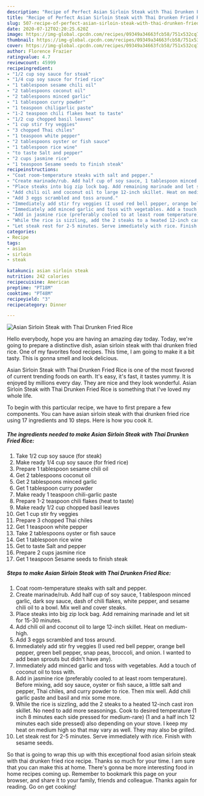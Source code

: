 ```yaml
---
description: "Recipe of Perfect Asian Sirloin Steak with Thai Drunken Fried Rice"
title: "Recipe of Perfect Asian Sirloin Steak with Thai Drunken Fried Rice"
slug: 507-recipe-of-perfect-asian-sirloin-steak-with-thai-drunken-fried-rice
date: 2020-07-12T02:20:25.620Z
image: https://img-global.cpcdn.com/recipes/09349a34663fcb58/751x532cq70/asian-sirloin-steak-with-thai-drunken-fried-rice-recipe-main-photo.jpg
thumbnail: https://img-global.cpcdn.com/recipes/09349a34663fcb58/751x532cq70/asian-sirloin-steak-with-thai-drunken-fried-rice-recipe-main-photo.jpg
cover: https://img-global.cpcdn.com/recipes/09349a34663fcb58/751x532cq70/asian-sirloin-steak-with-thai-drunken-fried-rice-recipe-main-photo.jpg
author: Florence Frazier
ratingvalue: 4.7
reviewcount: 45999
recipeingredient:
- "1/2 cup soy sauce for steak"
- "1/4 cup soy sauce for fried rice"
- "1 tablespoon sesame chili oil"
- "2 tablespoons coconut oil"
- "2 tablespoons minced garlic"
- "1 tablespoon curry powder"
- "1 teaspoon chiligarlic paste"
- "1-2 teaspoon chili flakes heat to taste"
- "1/2 cup chopped basil leaves"
- "1 cup stir fry veggies"
- "3 chopped Thai chiles"
- "1 teaspoon white pepper"
- "2 tablespoons oyster or fish sauce"
- "1 tablespoon rice wine"
- "to taste Salt and pepper"
- "2 cups jasmine rice"
- "1 teaspoon Sesame seeds to finish steak"
recipeinstructions:
- "Coat room-temperature steaks with salt and pepper."
- "Create marinade/rub. Add half cup of soy sauce, 1 tablespoon minced garlic, dark soy sauce, dash of chili flakes, white pepper, and sesame chili oil to a bowl. Mix well and cover steaks."
- "Place steaks into big zip lock bag. Add remaining marinade and let sit for 15-30 minutes."
- "Add chili oil and coconut oil to large 12-inch skillet. Heat on medium-high."
- "Add 3 eggs scrambled and toss around."
- "Immediately add stir fry veggies (I used red bell pepper, orange bell pepper, green bell pepper, snap peas, broccoli, and onion. I wanted to add bean sprouts but didn&#39;t have any)."
- "Immediately add minced garlic and toss with vegetables. Add a touch of coconut oil to toss with."
- "Add in jasmine rice (preferably cooled to at least room temperature). Before mixing, add soy sauce, oyster or fish sauce, a little salt and pepper, Thai chiles, and curry powder to rice. Then mix well. Add chili garlic paste and basil and mix some more."
- "While the rice is sizzling, add the 2 steaks to a heated 12-inch cast iron skillet. No need to add more seasonings. Cook to desired temperature (1 inch 8 minutes each side pressed for medium-rare) (1 and a half inch 12 minutes each side pressed) also depending on your stove. I keep my heat on medium high so that may vary as well. They may also be grilled."
- "Let steak rest for 2-5 minutes. Serve immediately with rice. Finish with sesame seeds."
categories:
- Recipe
tags:
- asian
- sirloin
- steak

katakunci: asian sirloin steak 
nutrition: 242 calories
recipecuisine: American
preptime: "PT18M"
cooktime: "PT48M"
recipeyield: "3"
recipecategory: Dinner

---
```



![Asian Sirloin Steak with Thai Drunken Fried Rice](https://img-global.cpcdn.com/recipes/09349a34663fcb58/751x532cq70/asian-sirloin-steak-with-thai-drunken-fried-rice-recipe-main-photo.jpg)

Hello everybody, hope you are having an amazing day today. Today, we're going to prepare a distinctive dish, asian sirloin steak with thai drunken fried rice. One of my favorites food recipes. This time, I am going to make it a bit tasty. This is gonna smell and look delicious.



Asian Sirloin Steak with Thai Drunken Fried Rice is one of the most favored of current trending foods on earth. It's easy, it's fast, it tastes yummy. It is enjoyed by millions every day. They are nice and they look wonderful. Asian Sirloin Steak with Thai Drunken Fried Rice is something that I've loved my whole life.


To begin with this particular recipe, we have to first prepare a few components. You can have asian sirloin steak with thai drunken fried rice using 17 ingredients and 10 steps. Here is how you cook it.

<!--inarticleads1-->

##### The ingredients needed to make Asian Sirloin Steak with Thai Drunken Fried Rice:

1. Take 1/2 cup soy sauce (for steak)
1. Make ready 1/4 cup soy sauce (for fried rice)
1. Prepare 1 tablespoon sesame chili oil
1. Get 2 tablespoons coconut oil
1. Get 2 tablespoons minced garlic
1. Get 1 tablespoon curry powder
1. Make ready 1 teaspoon chili-garlic paste
1. Prepare 1-2 teaspoon chili flakes (heat to taste)
1. Make ready 1/2 cup chopped basil leaves
1. Get 1 cup stir fry veggies
1. Prepare 3 chopped Thai chiles
1. Get 1 teaspoon white pepper
1. Take 2 tablespoons oyster or fish sauce
1. Get 1 tablespoon rice wine
1. Get to taste Salt and pepper
1. Prepare 2 cups jasmine rice
1. Get 1 teaspoon Sesame seeds to finish steak




<!--inarticleads2-->

##### Steps to make Asian Sirloin Steak with Thai Drunken Fried Rice:

1. Coat room-temperature steaks with salt and pepper.
1. Create marinade/rub. Add half cup of soy sauce, 1 tablespoon minced garlic, dark soy sauce, dash of chili flakes, white pepper, and sesame chili oil to a bowl. Mix well and cover steaks.
1. Place steaks into big zip lock bag. Add remaining marinade and let sit for 15-30 minutes.
1. Add chili oil and coconut oil to large 12-inch skillet. Heat on medium-high.
1. Add 3 eggs scrambled and toss around.
1. Immediately add stir fry veggies (I used red bell pepper, orange bell pepper, green bell pepper, snap peas, broccoli, and onion. I wanted to add bean sprouts but didn&#39;t have any).
1. Immediately add minced garlic and toss with vegetables. Add a touch of coconut oil to toss with.
1. Add in jasmine rice (preferably cooled to at least room temperature). Before mixing, add soy sauce, oyster or fish sauce, a little salt and pepper, Thai chiles, and curry powder to rice. Then mix well. Add chili garlic paste and basil and mix some more.
1. While the rice is sizzling, add the 2 steaks to a heated 12-inch cast iron skillet. No need to add more seasonings. Cook to desired temperature (1 inch 8 minutes each side pressed for medium-rare) (1 and a half inch 12 minutes each side pressed) also depending on your stove. I keep my heat on medium high so that may vary as well. They may also be grilled.
1. Let steak rest for 2-5 minutes. Serve immediately with rice. Finish with sesame seeds.




So that is going to wrap this up with this exceptional food asian sirloin steak with thai drunken fried rice recipe. Thanks so much for your time. I am sure that you can make this at home. There's gonna be more interesting food in home recipes coming up. Remember to bookmark this page on your browser, and share it to your family, friends and colleague. Thanks again for reading. Go on get cooking!
